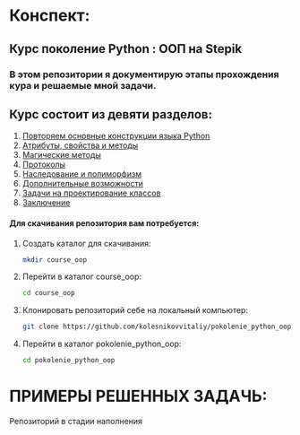 # Конспект:
##  Курс поколение Python : ООП на Stepik  
### В этом репозитории я документирую этапы прохождения кура и решаемые мной задачи.
## Курс состоит из девяти разделов:
1. <a href="https://github.com/kolesnikovvitaliy/pokolenie_python_oop/tree/main/2_Повторяем_основные_конструкции_языка">Повторяем основные конструкции языка Python</a>
2. <a href="https://github.com/kolesnikovvitaliy/pokolenie_python_oop/tree/main/4_Атрибуты_свойства_и_методы">Атрибуты, свойства и методы</a>
3. <a href="https://github.com/kolesnikovvitaliy/pokolenie_python_oop/tree/main/5_Магические методы">Магические методы</a>
4. <a href="https://github.com/kolesnikovvitaliy/pokolenie_python_oop/tree/main/6_Протоколы">Протоколы</a>
5. <a href="https://github.com/kolesnikovvitaliy/pokolenie_python_oop/tree/main/7_Наследование_и_полиморфизм">Наследование и полиморфизм</a>
6. <a href="https://github.com/kolesnikovvitaliy/pokolenie_python_oop/tree/main/8_Дополнительные_возможности">Дополнительные возможности</a>
7. <a href="#">Задачи на проектирование классов</a>
8. <a href="#">Заключение</a>

#### Для скачивания репозитория вам потребуется:
1. Создать каталог для скачивания:
   ```bash
   mkdir course_oop
    ```
2. Перейти в каталог course_oop:
   ```bash
   cd course_oop
    ```
3. Клонировать репозиторий себе на локальный компьютер:
   ```bash
   git clone https://github.com/kolesnikovvitaliy/pokolenie_python_oop.git
    ```
4. Перейти в каталог pokolenie_python_oop:
   ```bash
   cd pokolenie_python_oop
    ```
# ПРИМЕРЫ РЕШЕННЫХ ЗАДАЧЬ:
Репозиторий в стадии наполнения